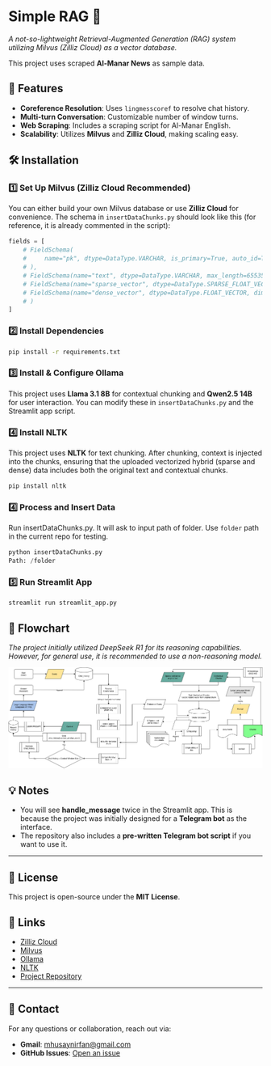 # Simple RAG 📌

*A not-so-lightweight Retrieval-Augmented Generation (RAG) system utilizing Milvus (Zilliz Cloud) as a vector database.*

This project uses scraped **Al-Manar News** as sample data.

## 🚀 Features
- **Coreference Resolution**: Uses `lingmesscoref` to resolve chat history.
- **Multi-turn Conversation**: Customizable number of window turns.
- **Web Scraping**: Includes a scraping script for Al-Manar English.
- **Scalability**: Utilizes **Milvus** and **Zilliz Cloud**, making scaling easy.

## 🛠 Installation

### 1️⃣ Set Up Milvus (Zilliz Cloud Recommended)
You can either build your own Milvus database or use **Zilliz Cloud** for convenience.
The schema in `insertDataChunks.py` should look like this (for reference, it is already commented in the script):

```python
fields = [
    # FieldSchema(
    #     name="pk", dtype=DataType.VARCHAR, is_primary=True, auto_id=True, max_length=100
    # ),
    # FieldSchema(name="text", dtype=DataType.VARCHAR, max_length=65535),  # Store original text
    # FieldSchema(name="sparse_vector", dtype=DataType.SPARSE_FLOAT_VECTOR),  # Sparse vector field
    # FieldSchema(name="dense_vector", dtype=DataType.FLOAT_VECTOR, dim=dense_dim),  # Dense vector field with 768 dimensions
    # )
]
```

### 2️⃣ Install Dependencies
```sh
pip install -r requirements.txt
```

### 3️⃣ Install & Configure Ollama
This project uses **Llama 3.1 8B** for contextual chunking and **Qwen2.5 14B** for user interaction. You can modify these in `insertDataChunks.py` and the Streamlit app script.

### 4️⃣ Install NLTK
This project uses **NLTK** for text chunking. After chunking, context is injected into the chunks, ensuring that the uploaded vectorized hybrid (sparse and dense) data includes both the original text and contextual chunks.

```sh
pip install nltk
```

### 4️⃣ Process and Insert Data
Run insertDataChunks.py. It will ask to input path of folder. Use `folder` path in the current repo for testing.

```python
python insertDataChunks.py
Path: /folder
```

### 5️⃣ Run Streamlit App
```sh
streamlit run streamlit_app.py
```

## 🔄 Flowchart

*The project initially utilized DeepSeek R1 for its reasoning capabilities. However, for general use, it is recommended to use a non-reasoning model.*

![Flowchart](https://github.com/husaynirfan1/simple-rag/blob/main/albai_v3.drawio.png)

## 💡 Notes
- You will see **handle_message** twice in the Streamlit app. This is because the project was initially designed for a **Telegram bot** as the interface.
- The repository also includes a **pre-written Telegram bot script** if you want to use it.

---

## 📌 License
This project is open-source under the **MIT License**.

## 🔗 Links
- [Zilliz Cloud](https://zilliz.com/cloud)
- [Milvus](https://milvus.io/)
- [Ollama](https://ollama.com/)
- [NLTK](https://www.nltk.org/)
- [Project Repository](https://github.com/husaynirfan1/simple-rag)

---

## 📧 Contact
For any questions or collaboration, reach out via:
- **Gmail**: [mhusaynirfan@gmail.com](mailto:mhusaynirfan@gmail.com)
- **GitHub Issues**: [Open an issue](https://github.com/husaynirfan1/simple-rag/issues)
